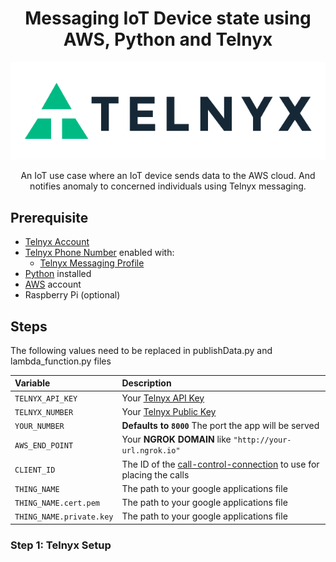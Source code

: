 <div align="center">

# Messaging IoT Device state using AWS, Python and Telnyx

![Telnyx](/img/logo-dark.png)

An IoT use case where an IoT device sends data to the AWS cloud. And notifies anomaly to concerned individuals using Telnyx messaging.

</div>

## Prerequisite
 
 * [Telnyx Account](https://telnyx.com/sign-up?utm_source=referral&utm_medium=github_referral&utm_campaign=cross-site-link)
 * [Telnyx Phone Number](https://portal.telnyx.com/#/app/numbers/my-numbers?utm_source=referral&utm_medium=github_referral&utm_campaign=cross-site-link) enabled with:
    * [Telnyx Messaging Profile](https://portal.telnyx.com/#/app/messaging)
 * [Python](https://nodejs.org/en/) installed
 * [AWS](https://aws.amazon.com/) account
 * Raspberry Pi (optional)

  ## Steps

The following values need to be replaced in publishData.py and lambda_function.py files

| Variable               | Description                                                                                                                                              |
|:-----------------------|:---------------------------------------------------------------------------------------------------------------------------------------------------------|
| `TELNYX_API_KEY`       | Your [Telnyx API Key](https://portal.telnyx.com/#/app/api-keys?utm_source=referral&utm_medium=github_referral&utm_campaign=cross-site-link)              |
| `TELNYX_NUMBER`    | Your [Telnyx Public Key](https://portal.telnyx.com/#/app/account/public-key?utm_source=referral&utm_medium=github_referral&utm_campaign=cross-site-link) |
| `YOUR_NUMBER`      | **Defaults to `8000`** The port the app will be served                                                                                                   |
| `AWS_END_POINT`             | Your **NGROK DOMAIN** like `"http://your-url.ngrok.io"`                                                                                                  |
| `CLIENT_ID` | The ID of the [call-control-connection](https://portal.telnyx.com/#/app/call-control/applications) to use for placing the calls                          |
| `THING_NAME` | The path to your google applications file |
| `THING_NAME.cert.pem` | The path to your google applications file |
| `THING_NAME.private.key` | The path to your google applications file |

 ### Step 1: Telnyx Setup 
 

